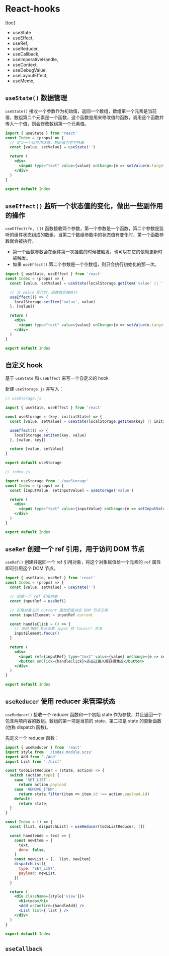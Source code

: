 # React-hooks

[toc]

- useState
- useEffect,
- useRef,
- useReducer,
- useCallback,
- useImperativeHandle,
- useContext,
- useDebugValue,
- useLayoutEffect,
- useMemo,

## `useState()` 数据管理

`useState()` 接收一个参数作为初始值，返回一个数组，数组第一个元素是当前值，数组第二个元素是一个函数，这个函数是用来修改值的函数，调用这个函数并传入一个值，则会修改数组第一个元素值。

```jsx
import { useState } from 'react'
const Index = (props) => {
  // 定义一个组件内状态，初始值为空字符串
  const [value, setValue] = useState('')

  return (
    <div>
      <input type="text" value={value} onChange={e => setValue(e.target.value)} />
    </div>
  )
}

export default Index
```

## `useEffect()` 监听一个状态值的变化，做出一些副作用的操作

`useEffect(fn, [])` 函数接收两个参数，第一个参数是一个函数，第二个参数是监听的组件状态组成的数组，当第二个数组参数中的状态值有变化时，第一个函数参数就会被执行。

- 第一个函数参数会在组件第一次挂载的时候被触发，也可以在它的依赖更新时被触发。
- 如果 `useEffect()` 第二个参数是一个空数组，则只会执行初始化的那一次。

```jsx
import { useState, useEffect } from 'react'
const Index = (props) => {
  const [value, setValue] = useState(localStorage.getItem('value' || ''))

  // 当 value 变化时，函数就会被执行
  useEffect(() => {
    localStorage.setItem('value', value)
  }, [value])

  return (
    <div>
      <input type="text" value={value} onChange={e => setValue(e.target.value)} />
    </div>
  )
}

export default Index
```

## 自定义 hook

基于 `useState` 和 `useEffect` 来写一个自定义的 hook

新建 `useStorage.js` 并写入：

```jsx
// useStorage.js

import { useState, useEffect } from 'react'

const useStorage = (key, initialState) => {
  const [value, setValue] = useState(localStorage.getItem(key) || initialState)

  useEffect(() => {
    localStorage.setItem(key, value)
  }, [value, key])

  return [value, setValue]
}

export default useStorage
```

```jsx
// index.js

import useStorage from './useStorage'
const Index = (props) => {
  const [inputValue, setInputValue] = useStorage('value')

  return (
    <div>
      <input type="text" value={inputValue} onChange={e => setInputValue(e.target.value)} />
    </div>
  )
}

export default Index
```

## `useRef` 创建一个 ref 引用，用于访问 DOM 节点

`useRef()` 创建并返回一个 ref 引用对象，将这个对象赋值给一个元素的 `ref` 属性即可引用这个 DOM 节点。

```jsx
import { useState, useRef } from 'react'
const Index = (props) => {
  const [value, setValue] = useState('')

  // 创建一个 ref 引用对象
  const inputRef = useRef()

  // 引用对象上的 current 属性即是对应 DOM 节点元素
  const inputElement = inputRef.current

  const handleClick = () => {
    // 访问 DOM 节点元素 input 的 focus() 方法
    inputElement.focus()
  }

  return (
    <div>
      <input ref={inputRef} type="text" value={value} onChange={e => setValue(e.target.value)} />
      <button onClick={handleClick}>点击让输入框获得焦点</button>
    </div>
  )
}

export default Index
```

## `useReducer` 使用 reducer 来管理状态

`useReducer()` 接收一个 reducer 函数和一个初始 state 作为参数，并且返回一个包含两项内容的数组。数组的第一项是当前的 state，第二项是 state 的更新函数 (也称 dispatch 函数)。

先定义一个 reducer 函数：

```jsx
import { useReducer } from 'react'
import style from './index.module.scss'
import Add from './Add'
import List from './List'

const todoListReducer = (state, action) => {
  switch (action.type) {
    case 'SET_LIST':
      return action.payload
    case 'REMOVE_ITEM':
      return state.filter(item => item.id !== action.payload.id)
    default:
      return state;
  }
}

const Index = () => {
  const [list, dispatchList] = useReducer(todoListReducer, [])

  const handleAdd = text => {
    const newItem = {
      text,
      done: false,
    }
    const newList = [...list, newItem]
    dispatchList({
      type: 'SET_LIST',
      payload: newList,
    })
  }

  return (
    <div className={style['view']}>
      <h1>todo</h1>
      <Add onConfirm={handleAdd} />
      <List list={ list } />
    </div>
  )
}

export default Index
```

## `useCallback`
